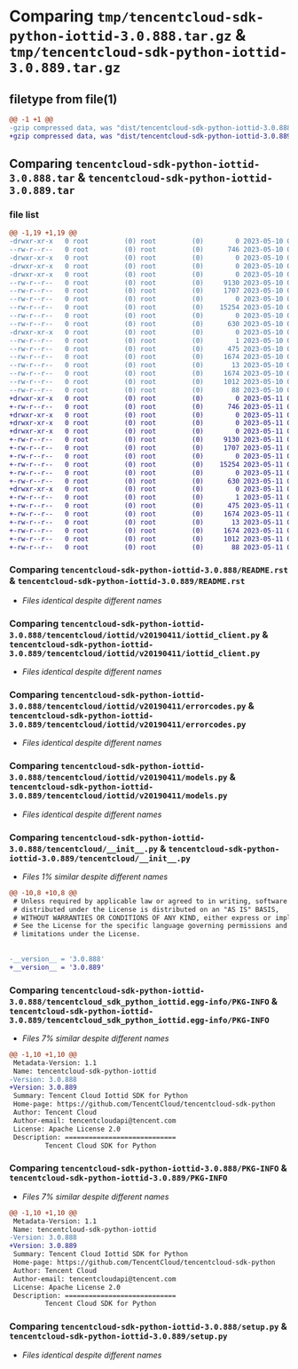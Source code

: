 # Comparing `tmp/tencentcloud-sdk-python-iottid-3.0.888.tar.gz` & `tmp/tencentcloud-sdk-python-iottid-3.0.889.tar.gz`

## filetype from file(1)

```diff
@@ -1 +1 @@
-gzip compressed data, was "dist/tencentcloud-sdk-python-iottid-3.0.888.tar", last modified: Wed May 10 02:18:03 2023, max compression
+gzip compressed data, was "dist/tencentcloud-sdk-python-iottid-3.0.889.tar", last modified: Thu May 11 02:54:53 2023, max compression
```

## Comparing `tencentcloud-sdk-python-iottid-3.0.888.tar` & `tencentcloud-sdk-python-iottid-3.0.889.tar`

### file list

```diff
@@ -1,19 +1,19 @@
-drwxr-xr-x   0 root         (0) root         (0)        0 2023-05-10 02:18:03.000000 tencentcloud-sdk-python-iottid-3.0.888/
--rw-r--r--   0 root         (0) root         (0)      746 2023-05-10 02:18:02.000000 tencentcloud-sdk-python-iottid-3.0.888/README.rst
-drwxr-xr-x   0 root         (0) root         (0)        0 2023-05-10 02:18:03.000000 tencentcloud-sdk-python-iottid-3.0.888/tencentcloud/
-drwxr-xr-x   0 root         (0) root         (0)        0 2023-05-10 02:18:03.000000 tencentcloud-sdk-python-iottid-3.0.888/tencentcloud/iottid/
-drwxr-xr-x   0 root         (0) root         (0)        0 2023-05-10 02:18:03.000000 tencentcloud-sdk-python-iottid-3.0.888/tencentcloud/iottid/v20190411/
--rw-r--r--   0 root         (0) root         (0)     9130 2023-05-10 02:18:02.000000 tencentcloud-sdk-python-iottid-3.0.888/tencentcloud/iottid/v20190411/iottid_client.py
--rw-r--r--   0 root         (0) root         (0)     1707 2023-05-10 02:18:02.000000 tencentcloud-sdk-python-iottid-3.0.888/tencentcloud/iottid/v20190411/errorcodes.py
--rw-r--r--   0 root         (0) root         (0)        0 2023-05-10 02:18:02.000000 tencentcloud-sdk-python-iottid-3.0.888/tencentcloud/iottid/v20190411/__init__.py
--rw-r--r--   0 root         (0) root         (0)    15254 2023-05-10 02:18:02.000000 tencentcloud-sdk-python-iottid-3.0.888/tencentcloud/iottid/v20190411/models.py
--rw-r--r--   0 root         (0) root         (0)        0 2023-05-10 02:18:02.000000 tencentcloud-sdk-python-iottid-3.0.888/tencentcloud/iottid/__init__.py
--rw-r--r--   0 root         (0) root         (0)      630 2023-05-10 02:18:02.000000 tencentcloud-sdk-python-iottid-3.0.888/tencentcloud/__init__.py
-drwxr-xr-x   0 root         (0) root         (0)        0 2023-05-10 02:18:03.000000 tencentcloud-sdk-python-iottid-3.0.888/tencentcloud_sdk_python_iottid.egg-info/
--rw-r--r--   0 root         (0) root         (0)        1 2023-05-10 02:18:03.000000 tencentcloud-sdk-python-iottid-3.0.888/tencentcloud_sdk_python_iottid.egg-info/dependency_links.txt
--rw-r--r--   0 root         (0) root         (0)      475 2023-05-10 02:18:03.000000 tencentcloud-sdk-python-iottid-3.0.888/tencentcloud_sdk_python_iottid.egg-info/SOURCES.txt
--rw-r--r--   0 root         (0) root         (0)     1674 2023-05-10 02:18:03.000000 tencentcloud-sdk-python-iottid-3.0.888/tencentcloud_sdk_python_iottid.egg-info/PKG-INFO
--rw-r--r--   0 root         (0) root         (0)       13 2023-05-10 02:18:03.000000 tencentcloud-sdk-python-iottid-3.0.888/tencentcloud_sdk_python_iottid.egg-info/top_level.txt
--rw-r--r--   0 root         (0) root         (0)     1674 2023-05-10 02:18:03.000000 tencentcloud-sdk-python-iottid-3.0.888/PKG-INFO
--rw-r--r--   0 root         (0) root         (0)     1012 2023-05-10 02:18:02.000000 tencentcloud-sdk-python-iottid-3.0.888/setup.py
--rw-r--r--   0 root         (0) root         (0)       88 2023-05-10 02:18:03.000000 tencentcloud-sdk-python-iottid-3.0.888/setup.cfg
+drwxr-xr-x   0 root         (0) root         (0)        0 2023-05-11 02:54:53.000000 tencentcloud-sdk-python-iottid-3.0.889/
+-rw-r--r--   0 root         (0) root         (0)      746 2023-05-11 02:54:53.000000 tencentcloud-sdk-python-iottid-3.0.889/README.rst
+drwxr-xr-x   0 root         (0) root         (0)        0 2023-05-11 02:54:53.000000 tencentcloud-sdk-python-iottid-3.0.889/tencentcloud/
+drwxr-xr-x   0 root         (0) root         (0)        0 2023-05-11 02:54:53.000000 tencentcloud-sdk-python-iottid-3.0.889/tencentcloud/iottid/
+drwxr-xr-x   0 root         (0) root         (0)        0 2023-05-11 02:54:53.000000 tencentcloud-sdk-python-iottid-3.0.889/tencentcloud/iottid/v20190411/
+-rw-r--r--   0 root         (0) root         (0)     9130 2023-05-11 02:54:53.000000 tencentcloud-sdk-python-iottid-3.0.889/tencentcloud/iottid/v20190411/iottid_client.py
+-rw-r--r--   0 root         (0) root         (0)     1707 2023-05-11 02:54:53.000000 tencentcloud-sdk-python-iottid-3.0.889/tencentcloud/iottid/v20190411/errorcodes.py
+-rw-r--r--   0 root         (0) root         (0)        0 2023-05-11 02:54:53.000000 tencentcloud-sdk-python-iottid-3.0.889/tencentcloud/iottid/v20190411/__init__.py
+-rw-r--r--   0 root         (0) root         (0)    15254 2023-05-11 02:54:53.000000 tencentcloud-sdk-python-iottid-3.0.889/tencentcloud/iottid/v20190411/models.py
+-rw-r--r--   0 root         (0) root         (0)        0 2023-05-11 02:54:53.000000 tencentcloud-sdk-python-iottid-3.0.889/tencentcloud/iottid/__init__.py
+-rw-r--r--   0 root         (0) root         (0)      630 2023-05-11 02:54:53.000000 tencentcloud-sdk-python-iottid-3.0.889/tencentcloud/__init__.py
+drwxr-xr-x   0 root         (0) root         (0)        0 2023-05-11 02:54:53.000000 tencentcloud-sdk-python-iottid-3.0.889/tencentcloud_sdk_python_iottid.egg-info/
+-rw-r--r--   0 root         (0) root         (0)        1 2023-05-11 02:54:53.000000 tencentcloud-sdk-python-iottid-3.0.889/tencentcloud_sdk_python_iottid.egg-info/dependency_links.txt
+-rw-r--r--   0 root         (0) root         (0)      475 2023-05-11 02:54:53.000000 tencentcloud-sdk-python-iottid-3.0.889/tencentcloud_sdk_python_iottid.egg-info/SOURCES.txt
+-rw-r--r--   0 root         (0) root         (0)     1674 2023-05-11 02:54:53.000000 tencentcloud-sdk-python-iottid-3.0.889/tencentcloud_sdk_python_iottid.egg-info/PKG-INFO
+-rw-r--r--   0 root         (0) root         (0)       13 2023-05-11 02:54:53.000000 tencentcloud-sdk-python-iottid-3.0.889/tencentcloud_sdk_python_iottid.egg-info/top_level.txt
+-rw-r--r--   0 root         (0) root         (0)     1674 2023-05-11 02:54:53.000000 tencentcloud-sdk-python-iottid-3.0.889/PKG-INFO
+-rw-r--r--   0 root         (0) root         (0)     1012 2023-05-11 02:54:53.000000 tencentcloud-sdk-python-iottid-3.0.889/setup.py
+-rw-r--r--   0 root         (0) root         (0)       88 2023-05-11 02:54:53.000000 tencentcloud-sdk-python-iottid-3.0.889/setup.cfg
```

### Comparing `tencentcloud-sdk-python-iottid-3.0.888/README.rst` & `tencentcloud-sdk-python-iottid-3.0.889/README.rst`

 * *Files identical despite different names*

### Comparing `tencentcloud-sdk-python-iottid-3.0.888/tencentcloud/iottid/v20190411/iottid_client.py` & `tencentcloud-sdk-python-iottid-3.0.889/tencentcloud/iottid/v20190411/iottid_client.py`

 * *Files identical despite different names*

### Comparing `tencentcloud-sdk-python-iottid-3.0.888/tencentcloud/iottid/v20190411/errorcodes.py` & `tencentcloud-sdk-python-iottid-3.0.889/tencentcloud/iottid/v20190411/errorcodes.py`

 * *Files identical despite different names*

### Comparing `tencentcloud-sdk-python-iottid-3.0.888/tencentcloud/iottid/v20190411/models.py` & `tencentcloud-sdk-python-iottid-3.0.889/tencentcloud/iottid/v20190411/models.py`

 * *Files identical despite different names*

### Comparing `tencentcloud-sdk-python-iottid-3.0.888/tencentcloud/__init__.py` & `tencentcloud-sdk-python-iottid-3.0.889/tencentcloud/__init__.py`

 * *Files 1% similar despite different names*

```diff
@@ -10,8 +10,8 @@
 # Unless required by applicable law or agreed to in writing, software
 # distributed under the License is distributed on an "AS IS" BASIS,
 # WITHOUT WARRANTIES OR CONDITIONS OF ANY KIND, either express or implied.
 # See the License for the specific language governing permissions and
 # limitations under the License.
 
 
-__version__ = '3.0.888'
+__version__ = '3.0.889'
```

### Comparing `tencentcloud-sdk-python-iottid-3.0.888/tencentcloud_sdk_python_iottid.egg-info/PKG-INFO` & `tencentcloud-sdk-python-iottid-3.0.889/tencentcloud_sdk_python_iottid.egg-info/PKG-INFO`

 * *Files 7% similar despite different names*

```diff
@@ -1,10 +1,10 @@
 Metadata-Version: 1.1
 Name: tencentcloud-sdk-python-iottid
-Version: 3.0.888
+Version: 3.0.889
 Summary: Tencent Cloud Iottid SDK for Python
 Home-page: https://github.com/TencentCloud/tencentcloud-sdk-python
 Author: Tencent Cloud
 Author-email: tencentcloudapi@tencent.com
 License: Apache License 2.0
 Description: ============================
         Tencent Cloud SDK for Python
```

### Comparing `tencentcloud-sdk-python-iottid-3.0.888/PKG-INFO` & `tencentcloud-sdk-python-iottid-3.0.889/PKG-INFO`

 * *Files 7% similar despite different names*

```diff
@@ -1,10 +1,10 @@
 Metadata-Version: 1.1
 Name: tencentcloud-sdk-python-iottid
-Version: 3.0.888
+Version: 3.0.889
 Summary: Tencent Cloud Iottid SDK for Python
 Home-page: https://github.com/TencentCloud/tencentcloud-sdk-python
 Author: Tencent Cloud
 Author-email: tencentcloudapi@tencent.com
 License: Apache License 2.0
 Description: ============================
         Tencent Cloud SDK for Python
```

### Comparing `tencentcloud-sdk-python-iottid-3.0.888/setup.py` & `tencentcloud-sdk-python-iottid-3.0.889/setup.py`

 * *Files identical despite different names*

